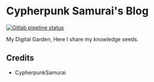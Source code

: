 # Cypherpunk Samurai's Blog
[![Gitlab pipeline status](https://gitlab.com/CypherpunkSamurai/my-jekyll-blog/badges/master/pipeline.svg)](https://gitlab.com/CypherpunkSamurai/my-jekyll-blog/-/jobs)

My Digital Garden, Here I share my knowledge seeds.

## Credits
* CypherpunkSamurai

